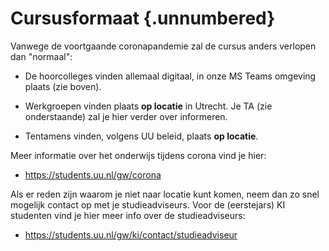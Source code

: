 # Cursusformaat {.unnumbered}

Vanwege de voortgaande coronapandemie zal de cursus anders verlopen dan
"normaal":

-   De hoorcolleges vinden allemaal digitaal, in onze MS Teams omgeving
    plaats (zie boven).

-   Werkgroepen vinden plaats **op locatie** in Utrecht.
    Je TA (zie onderstaande) zal je hier verder over informeren.

-   Tentamens vinden, volgens UU beleid, plaats **op locatie**. 

Meer informatie over het onderwijs tijdens corona vind je hier:

-   <https://students.uu.nl/gw/corona>

Als er reden zijn waarom je niet naar locatie kunt komen, neem dan zo snel
mogelijk contact op met je studieadviseurs. Voor de (eerstejars) KI studenten
vind je hier meer info over de studieadviseurs:

-  <https://students.uu.nl/gw/ki/contact/studieadviseur>
